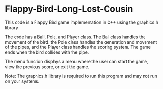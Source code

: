 # Flappy-Bird-Long-Lost-Cousin

This code is a Flappy Bird game implementation in C++ using the graphics.h library. 

The code has a Ball, Pole, and Player class. The Ball class handles the movement of the bird, the Pole class handles the generation and movement of the pipes, and the Player class handles the scoring system. The game ends when the bird collides with the pipe. 

The menu function displays a menu where the user can start the game, view the previous score, or exit the game.

Note: The graphics.h library is required to run this program and may not run on your systems.
